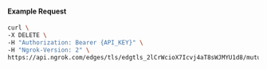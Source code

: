 <!-- Code generated for API Clients. DO NOT EDIT. -->

#### Example Request

```bash
curl \
-X DELETE \
-H "Authorization: Bearer {API_KEY}" \
-H "Ngrok-Version: 2" \
https://api.ngrok.com/edges/tls/edgtls_2lCrWcioX7Icvj4aT8sWJMYU1d8/mutual_tls
```
